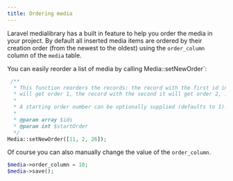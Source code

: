 ```yaml
---
title: Ordering media
---
```


Laravel medialibrary has a built in feature to help you order the media in your project. By default all inserted media items are ordered by their creation order (from the newest to the oldest) using the `order_column` column of the `media` table.

You can easily reorder a list of media by calling  ̀Media::setNewOrder`:

```php
 /**
  * This function reorders the records: the record with the first id in the array
  * will get order 1, the record with the second it will get order 2, ...
  *
  * A starting order number can be optionally supplied (defaults to 1).
  *
  * @param array $ids
  * @param int $startOrder
  */
Media::setNewOrder([11, 2, 26]);
```

Of course you can also manually change the value of the `order_column`.

```php
$media->order_column = 10;
$media->save();
```
